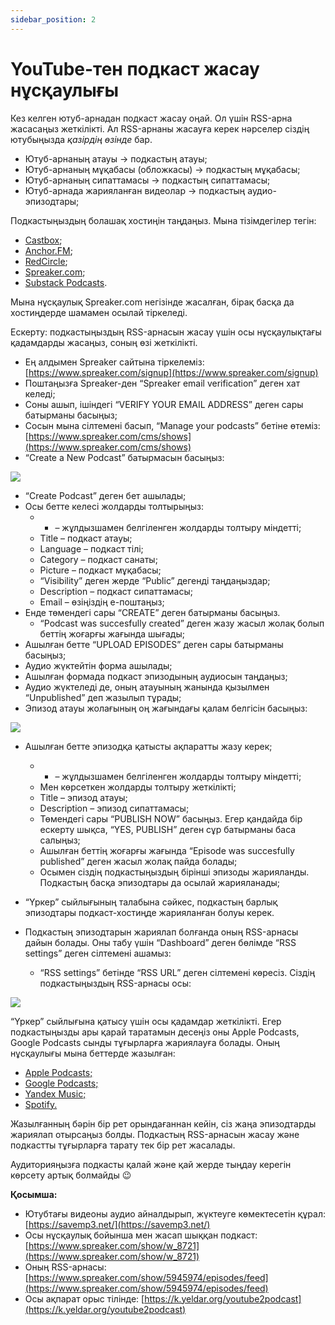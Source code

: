 ```yaml
---
sidebar_position: 2
---
```


# YouTube-тен подкаст жасау нұсқаулығы

Кез келген ютуб-арнадан подкаст жасау оңай. Ол үшін RSS-арна жасасаңыз жеткілікті. Ал RSS-арнаны жасауға керек нәрселер сіздің ютубыңызда _қазірдің өзінде_ бар.

- Ютуб-арнаның атауы → подкастың атауы;
- Ютуб-арнаның мұқабасы (обложкасы) → подкастың мұқабасы;
- Ютуб-арнаның сипаттамасы → подкастың сипаттамасы;
- Ютуб-арнада жарияланған видеолар → подкастың аудио-эпизодтары;

Подкастыңыздың болашақ хостиңін таңдаңыз. Мына тізімдегілер тегін:

- [Сastbox](https://castbox.fm/);
- [Anchor.FM](https://anchor.fm/);
- [RedCircle](https://redcircle.com/);
- [Spreaker.com](https://spreaker.com/);
- [Substack Podcasts](https://substack.com/podcasts).

Мына нұсқаулық Spreaker.com негізінде жасалған, бірақ басқа да хостиңдерде шамамен осылай тіркеледі.

Ескерту: подкастыңыздың RSS-арнасын жасау үшін осы нұсқаулықтағы қадамдарды жасаңыз, соның өзі жеткілікті.

- Ең алдымен Spreaker сайтына тіркелеміз: [https://www.spreaker.com/signup](https://www.spreaker.com/signup)
- Поштаңызға Spreaker-ден “Spreaker email verification” деген хат келеді;
- Соны ашып, ішіндегі “VERIFY YOUR EMAIL ADDRESS” деген сары батырманы басыңыз;
- Сосын мына сілтемені басып, “Manage your podcasts” бетіне өтеміз: [https://www.spreaker.com/cms/shows](https://www.spreaker.com/cms/shows)
- “Create a New Podcast” батырмасын басыңыз:

![](https://yeldar.org/wp-content/uploads/2023/09/screen-shot-2023-09-03-at-16.30.05.png)

- “Create Podcast” деген бет ашылады;
- Осы бетте келесі жолдарды толтырыңыз:
  - - – жұлдызшамен белгіленген жолдарды толтыру міндетті;
  - Title – подкаст атауы;
  - Language – подкаст тілі;
  - Category – подкаст санаты;
  - Picture – подкаст мұқабасы;
  - “Visibility” деген жерде “Public” дегенді таңдаңыздар;
  - Description – подкаст сипаттамасы;
  - Email – өзіңіздің е-поштаңыз;
- Енде төмендегі сары “CREATE” деген батырманы басыңыз.
  - “Podcast was succesfully created” деген жазу жасыл жолақ болып беттің жоғарғы жағында шығады;
- Ашылған бетте “UPLOAD EPISODES” деген сары батырманы басыңыз;
- Аудио жүктейтін форма ашылады;
- Ашылған формада подкаст эпизодының аудиосын таңдаңыз;
- Аудио жүктеледі де, оның атауының жанында қызылмен “Unpublished” деп жазылып тұрады;
- Эпизод атауы жолағының оң жағындағы қалам белгісін басыңыз:

![](https://yeldar.org/wp-content/uploads/2023/09/screen-shot-2023-09-03-at-16.53.14-1024x110.png)

- Ашылған бетте эпизодқа қатысты ақпаратты жазу керек;

  - - – жұлдызшамен белгіленген жолдарды толтыру міндетті;
  - Мен көрсеткен жолдарды толтыру жеткілікті;
  - Title – эпизод атауы;
  - Description – эпизод сипаттамасы;
  - Төмендегі сары “PUBLISH NOW” басыңыз. Егер қандайда бір ескерту шықса, “YES, PUBLISH” деген сұр батырманы баса салыңыз;
  - Ашылған беттің жоғарғы жағында “Episode was succesfully published” деген жасыл жолақ пайда болады;
  - Осымен сіздің подкастыңыздың бірінші эпизоды жарияланды. Подкастың басқа эпизодтары да осылай жарияланады;

- “Үркер” сыйлығының талабына сәйкес, подкастың барлық эпизодтары подкаст-хостиңде жарияланған болуы керек.
- Подкастың эпизодтарын жариялап болғанда оның RSS-арнасы дайын болады. Оны табу үшін “Dashboard” деген бөлімде “RSS settings” деген сілтемені ашамыз:
  - “RSS settings” бетінде “RSS URL” деген сілтемені көресіз. Сіздің подкастыңыздың RSS-арнасы осы:

![](https://yeldar.org/wp-content/uploads/2023/09/screen-shot-2023-09-03-at-17.11.27-1024x274.png)

“Үркер” сыйлығына қатысу үшін осы қадамдар жеткілікті. Егер подкастыңызды ары қарай таратамын десеңіз оны Apple Podcasts, Google Podcasts сынды тұғырларға жариялауға болады. Оның нұсқаулығы мына беттерде жазылған:

- [Apple Podcasts;](https://podcasters.apple.com/support/897-submit-a-show)
- [Google Podcasts;](https://support.google.com/podcast-publishers/answer/10315648?hl=en)
- [Yandex Music;](https://yandex.com/support/music/podcast-authors/audio-placement.html)
- [Spotify.](https://support.spotifyforpodcasters.com/hc/en-us/articles/360043487932-Getting-your-podcast-on-Spotify)

Жазылғанның бәрін бір рет орындағаннан кейін, сіз жаңа эпизодтарды жариялап отырсаңыз болды. Подкастың RSS-арнасын жасау және подкастты тұғырларға тарату тек бір рет жасалады.

Аудиторияңызға подкасты қалай және қай жерде тыңдау керегін көрсету артық болмайды 😉

**Қосымша:**

- Ютубтағы видеоны аудио айналдырып, жүктеуге көмектесетін құрал: [https://savemp3.net/](https://savemp3.net/)
- Осы нұсқаулық бойынша мен жасап шыққан подкаст: [https://www.spreaker.com/show/w_8721](https://www.spreaker.com/show/w_8721)
- Оның RSS-арнасы: [https://www.spreaker.com/show/5945974/episodes/feed](https://www.spreaker.com/show/5945974/episodes/feed)
- Осы ақпарат орыс тілінде: [https://k.yeldar.org/youtube2podcast](https://k.yeldar.org/youtube2podcast)
